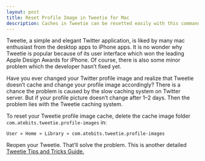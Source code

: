 ```yaml
---
layout: post
title: Reset Profile Image in Tweetie for Mac
description: Caches in Tweetie can be resetted easily with this command line.
---
```

Tweetie, a simple and elegant Twitter application, is liked by many mac enthusiast from the desktop apps to iPhone apps. It is no wonder why Tweetie is popular because of its user interface which won the leading Apple Design Awards for iPhone. Of course, there is also some minor problem which the developer hasn’t fixed yet.

Have you ever changed your Twitter profile image and realize that Tweetie doesn’t cache and change your profile image accordingly? There is a chance the problem is caused by the slow caching system on Twitter server. But if your profile picture doesn’t change after 1–2 days. Then the problem lies with the Tweetie caching system.

To reset your Tweetie profile image cache, delete the cache image folder `com.atebits.tweetie.profile-images`  in:

	User » Home » Library » com.atebits.tweetie.profile-images

Reopen your Tweetie. That’ll solve the problem. This is another detailed [Tweetie Tips and Tricks Guide.](http://www.manu-j.com/blog/tweetie-tips-tricks-guide/250/ "Tweetie for Mac : Tips &amp; Tricks Guide - Manu J")